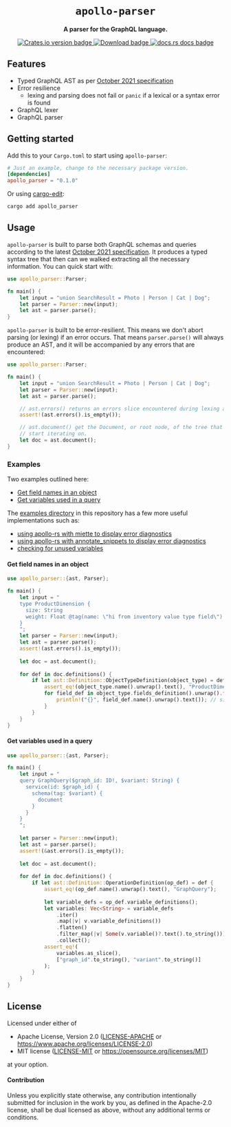 <div align="center">
  <h1><code>apollo-parser</code></h1>

  <p>
    <strong>A parser for the GraphQL language.</strong>
  </p>
  <p>
    <a href="https://crates.io/crates/apollo-parser">
        <img src="https://img.shields.io/crates/v/apollo-parser.svg?style=flat-square" alt="Crates.io version badge" />
    </a>
    <a href="https://crates.io/crates/apollo-parser">
        <img src="https://img.shields.io/crates/d/apollo-parser.svg?style=flat-square" alt="Download badge" />
    </a>
    <a href="https://docs.rs/apollo-parser/">
        <img src="https://img.shields.io/static/v1?label=docs&message=apollo-parser&color=blue&style=flat-square" alt="docs.rs docs badge" />
    </a>
  </p>
</div>

## Features
* Typed GraphQL AST as per [October 2021 specification]
* Error resilience
  * lexing and parsing does not fail or `panic` if a lexical or a syntax error is found
* GraphQL lexer
* GraphQL parser 

## Getting started
Add this to your `Cargo.toml` to start using `apollo-parser`:
```toml
# Just an example, change to the necessary package version.
[dependencies]
apollo_parser = "0.1.0"
```

Or using [cargo-edit]:
```bash
cargo add apollo_parser
```

## Usage
`apollo-parser` is built to parse both GraphQL schemas and queries according to the latest [October 2021 specification]. It produces
a typed syntax tree that then can we walked extracting all the necessary
information. You can quick start with:

```rust
use apollo_parser::Parser;

fn main() {
    let input = "union SearchResult = Photo | Person | Cat | Dog";
    let parser = Parser::new(input);
    let ast = parser.parse();
}
```

`apollo-parser` is built to be error-resilient. This means we don't abort parsing (or lexing) if an error occurs. That means `parser.parse()` will always produce an AST, and it will be accompanied by any errors that are encountered:

```rust
use apollo_parser::Parser;

fn main() {
    let input = "union SearchResult = Photo | Person | Cat | Dog";
    let parser = Parser::new(input);
    let ast = parser.parse();

    // ast.errors() returns an errors slice encountered during lexing and parsing
    assert!(ast.errors().is_empty());

    // ast.document() get the Document, or root node, of the tree that you can
    // start iterating on.
    let doc = ast.document();
}
```

### Examples

Two examples outlined here: 
* [Get field names in an object]
* [Get variables used in a query]

The [examples directory] in this repository has a few more useful
implementations such as:
* [using apollo-rs with miette to display error diagnostics]
* [using apollo-rs with annotate_snippets to display error diagnostics]
* [checking for unused variables]

#### Get field names in an object

```rust
use apollo_parser::{ast, Parser};

fn main() {
    let input = "
    type ProductDimension {
      size: String
      weight: Float @tag(name: \"hi from inventory value type field\")
    }
    ";
    let parser = Parser::new(input);
    let ast = parser.parse();
    assert!(ast.errors().is_empty());
  
    let doc = ast.document();
  
    for def in doc.definitions() {
        if let ast::Definition::ObjectTypeDefinition(object_type) = def {
            assert_eq!(object_type.name().unwrap().text(), "ProductDimension");
            for field_def in object_type.fields_definition().unwrap().field_definitions() {
                println!("{}", field_def.name().unwrap().text()); // size weight
            }
        }
    }
}
```

#### Get variables used in a query 

```rust
use apollo_parser::{ast, Parser};

fn main() {
    let input = "
    query GraphQuery($graph_id: ID!, $variant: String) {
      service(id: $graph_id) {
        schema(tag: $variant) {
          document
        }
      }
    }
    ";
    
    let parser = Parser::new(input);
    let ast = parser.parse();
    assert!(&ast.errors().is_empty());
    
    let doc = ast.document();
    
    for def in doc.definitions() {
        if let ast::Definition::OperationDefinition(op_def) = def {
            assert_eq!(op_def.name().unwrap().text(), "GraphQuery");
    
            let variable_defs = op_def.variable_definitions();
            let variables: Vec<String> = variable_defs
                .iter()
                .map(|v| v.variable_definitions())
                .flatten()
                .filter_map(|v| Some(v.variable()?.text().to_string()))
                .collect();
            assert_eq!(
                variables.as_slice(),
                ["graph_id".to_string(), "variant".to_string()]
            );
        }
    }
}
```

## License
Licensed under either of

- Apache License, Version 2.0 ([LICENSE-APACHE](LICENSE-APACHE) or https://www.apache.org/licenses/LICENSE-2.0)
- MIT license ([LICENSE-MIT](LICENSE-MIT) or https://opensource.org/licenses/MIT)

at your option.

#### Contribution
Unless you explicitly state otherwise, any contribution intentionally submitted
for inclusion in the work by you, as defined in the Apache-2.0 license, shall be
dual licensed as above, without any additional terms or conditions.

[cargo-edit]: https://github.com/killercup/cargo-edit
[apollo-rs: spec-compliant GraphQL Tools in Rust]: https://www.apollographql.com/blog/announcement/tooling/apollo-rs-graphql-tools-in-rust/
[examples directory]: https://github.com/apollographql/apollo-rs/tree/main/crates/apollo-parser/examples
[Get field names in an object]: https://github.com/apollographql/apollo-rs#get-field-names-in-an-object
[Get variables used in a query]: https://github.com/apollographql/apollo-rs#get-variables-used-in-a-query
[using apollo-rs with miette to display error diagnostics]: https://github.com/apollographql/apollo-rs/blob/a7f616454a53dcb8496725ceac6c63eacddefb2c/crates/apollo-parser/examples/miette.rs
[using apollo-rs with annotate_snippets to display error diagnostics]: https://github.com/apollographql/apollo-rs/blob/a7f616454a53dcb8496725ceac6c63eacddefb2c/crates/apollo-parser/examples/annotate_snippet.rs
[checking for unused variables]: https://github.com/apollographql/apollo-rs/blob/a7f616454a53dcb8496725ceac6c63eacddefb2c/crates/apollo-parser/examples/unused_vars.rs
[October 2021 specification]: https://spec.graphql.org/October2021
